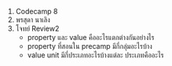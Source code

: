 1. Codecamp 8
2. พรสุดา  นาเลิง
3. โจทย์ 
Review2
    - property และ value คืออะไรแตกต่างกันอย่างไร
    - property ที่สอนใน precamp มีกี่กลุ่มอะไรบ้าง
    - value unit มีกี่ประเภทอะไรบ้างแต่ละ ประเภทคืออะไร  